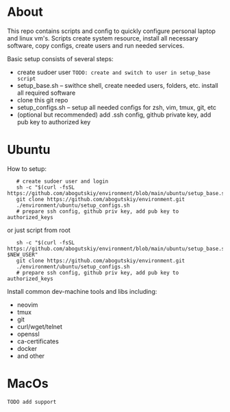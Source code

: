 # About

This repo contains scripts and config to quickly configure personal laptop and
linux vm's. Scripts create system resource, install all necessary software, copy
configs, create users and run needed services.

Basic setup consists of several steps:
 * create sudoer user `TODO: create and switch to user in setup_base script`
 * setup_base.sh – swithce shell, create needed users, folders, etc. install all
                   required software
 * clone this git repo
 * setup_configs.sh – setup all needed configs for zsh, vim, tmux, git, etc
 * (optional but recommended) add .ssh config, github private key, add pub
   key to authorized key


# Ubuntu

How to setup:
```
   # create sudoer user and login
   sh -c "$(curl -fsSL https://github.com/abogutskiy/environment/blob/main/ubuntu/setup_base.sh)
   git clone https://github.com/abogutskiy/environment.git
   ./environment/ubuntu/setup_configs.sh
   # prepare ssh config, github priv key, add pub key to authorized_keys
```

or just script from root

```
   sh -c "$(curl -fsSL https://github.com/abogutskiy/environment/blob/main/ubuntu/setup_base.sh) $NEW_USER"
   git clone https://github.com/abogutskiy/environment.git
   ./environment/ubuntu/setup_configs.sh
   # prepare ssh config, github priv key, add pub key to authorized_keys
```

Install common dev-machine tools and libs including:
* neovim
* tmux
* git
* curl/wget/telnet
* openssl
* ca-certificates
* docker
* and other

# MacOs

`TODO add support`
